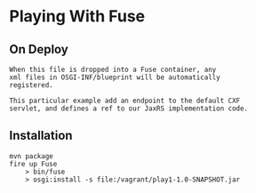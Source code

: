 # Playing With Fuse

## On Deploy
    When this file is dropped into a Fuse container, any 
    xml files in OSGI-INF/blueprint will be automatically 
    registered.

    This particular example add an endpoint to the default CXF 
    servlet, and defines a ref to our JaxRS implementation code.

## Installation
    mvn package
    fire up Fuse
        > bin/fuse
        > osgi:install -s file:/vagrant/play1-1.0-SNAPSHOT.jar

